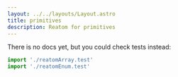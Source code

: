 ```yaml
---
layout: ../../layouts/Layout.astro
title: primitives
description: Reatom for primitives
---  
```


There is no docs yet, but you could check tests instead:
```ts
import './reatomArray.test'
import './reatomEnum.test'

```
